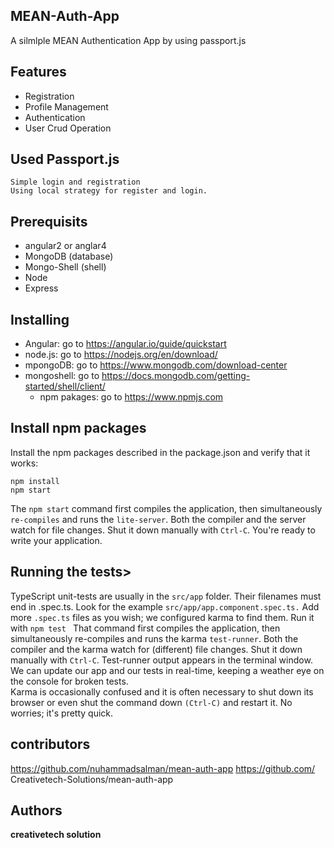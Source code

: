 ## MEAN-Auth-App
A silmlple MEAN Authentication App by using passport.js<br>
## Features 

- Registration
- Profile Management
- Authentication
- User Crud Operation

## Used Passport.js
```
Simple login and registration 
Using local strategy for register and login.
 ```

## Prerequisits
- angular2 or anglar4 
- MongoDB (database) 
- Mongo-Shell (shell)
- Node 
- Express 
## Installing

 - Angular: go to https://angular.io/guide/quickstart
 - node.js: go to https://nodejs.org/en/download/
 - mpongoDB: go to https://www.mongodb.com/download-center 
 - mongoshell: go to https://docs.mongodb.com/getting-started/shell/client/
	- npm pakages: go to https://www.npmjs.com 
 
 ## Install npm packages

Install the npm packages described in the package.json and verify that it works:<br>
```
npm install
npm start
```
The ```npm start``` command first compiles the application, then simultaneously ```re-compiles``` and runs the ```lite-server```. Both the compiler and the server watch for file changes.
 Shut it down manually with ```Ctrl-C```.
You're ready to write your application.
## Running the tests>
TypeScript unit-tests are usually in the ```src/app``` folder. Their filenames must end in .spec.ts.
Look for the example ```src/app/app.component.spec.ts.``` Add more ```.spec.ts``` files as you wish; we configured karma to find them.
Run it with ```npm test ```
That command first compiles the application, then simultaneously re-compiles and runs the karma ```test-runner```. Both the compiler and the karma watch for (different) file changes.
Shut it down manually with ```Ctrl-C```.
Test-runner output appears in the terminal window. We can update our app and our tests in real-time, keeping a weather eye on the console for broken tests.<br> Karma is occasionally confused and it is often necessary to shut down its browser or even shut the command down ```(Ctrl-C)``` and restart it. No worries; it's pretty quick.
## contributors
https://github.com/nuhammadsalman/mean-auth-app https://github.com/ Creativetech-Solutions/mean-auth-app
## Authors
**creativetech solution**



